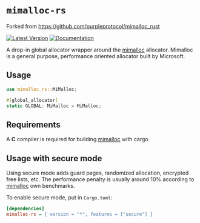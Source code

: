 # `mimalloc-rs`

Forked from https://github.com/purpleprotocol/mimalloc_rust

[![Latest Version]][crates.io] [![Documentation]][docs.rs]

A drop-in global allocator wrapper around the [mimalloc](https://github.com/microsoft/mimalloc) allocator.
Mimalloc is a general purpose, performance oriented allocator built by Microsoft.

## Usage

```rust
use mimalloc_rs::MiMalloc;

#[global_allocator]
static GLOBAL: MiMalloc = MiMalloc;
```

## Requirements

A **C** compiler is required for building [mimalloc](https://github.com/microsoft/mimalloc) with cargo.

## Usage with secure mode

Using secure mode adds guard pages,
randomized allocation, encrypted free lists, etc. The performance penalty is usually
around 10% according to [mimalloc](https://github.com/microsoft/mimalloc)
own benchmarks.

To enable secure mode, put in `Cargo.toml`:

```ini
[dependencies]
mimalloc-rs = { version = "*", features = ["secure"] }
```

[crates.io]: https://crates.io/crates/mimalloc-rs
[Latest Version]: https://img.shields.io/crates/v/mimalloc-rs.svg
[Documentation]: https://docs.rs/mimalloc-rs/badge.svg
[docs.rs]: https://docs.rs/mimalloc-rs
